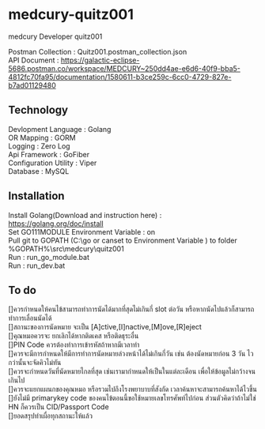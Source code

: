# medcury-quitz001
medcury Developer quitz001

Postman Collection : Quitz001.postman_collection.json<br>
API Document : https://galactic-eclipse-5686.postman.co/workspace/MEDCURY~250dd4ae-e6d6-40f9-bba5-4812fc70fa95/documentation/1580611-b3ce259c-6cc0-4729-827e-b7ad01129480<br>

## Technology
Devlopment Language : Golang<br>
OR Mapping : GORM<br>
Logging : Zero Log<br>
Api Framework : GoFiber<br>
Configuration Utility : Viper<br>
Database : MySQL<br>

## Installation
Install Golang(Download and instruction here) : https://golang.org/doc/install<br>
Set GO111MODULE Environment Variable : on<br>
Pull git to GOPATH (C:\go or canset to Environment Variable ) to folder %GOPATH%\src\medcury\quitz001<br>
Run : run_go_module.bat<br>
Run : run_dev.bat<br>

## To do
[]ควรกำหนดให้คนไข้สามารถทำการนัดได้มากที่สุดไม่เกินกี่ slot ต่อวัน หรือหากนัดไปแล้วก็สามารถทำการเลื่อนนัดได้<br>
[]สถานะของการนัดหมาย จะเป็น [A]ctive,[I]nactive,[M]ove,[R]eject<br>
[]คุณหมอควรจะ ยกเลิกได้หากติดเคส หรือติดธุระอื่น<br>
[]PIN Code ควรต้องทำการเข้ารหัสถ้าหากมีเวลาทำ<br>
[]ควรจะมีการกำหนดให้มีการทำการนัดหมายล่วงหน้าได้ไม่เกินกี่วัน เช่น ต้องนัดหมายก่อน 3 วัน ไวกว่านั้นจะจัดคิวไม่ทัน<br>
[]ควรจะกำหนดวันที่นัดหมายไกลที่สุด เช่นเรามากำหนดให้เป็นในแต่ละเดือน เพื่อให้ข้อมูลไม่กว้างจนเกินไป<br>
[]ควรจะแยกแผนกของคุณหมอ หรือรวมไปถึงโรงพยาบาบที่สังกัด เวลาค้นหาจะสามารถค้นหาได้ไวขึ้น<br>
[]ยังไม่มี primarykey code ของคนไข้ตอนนี้ขอใช้หมายเลขโทรศัพท์ไปก่อน ส่วนตัวคิดว่าถ้าไม่ใช่ HN ก็ควรเป็น CID/Passport Code<br>
[]ยอดสรุปทำเผื่อทุกสถานะให้แล้ว<br>

